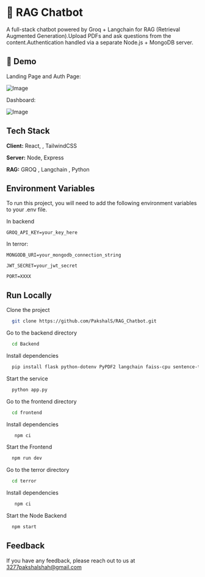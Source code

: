 
# 💬 RAG Chatbot

A full-stack chatbot powered by Groq + Langchain for RAG (Retrieval Augmented Generation).Upload PDFs and ask questions from the content.Authentication handled via a separate Node.js + MongoDB server.

## 🎥 Demo

Landing Page and Auth Page:

![Image](https://github.com/user-attachments/assets/76d37ab9-50e6-41d7-9fe2-8d5a15c9bc4e)

Dashboard:

![Image](https://github.com/user-attachments/assets/02d888f5-b0f0-488b-ba01-11542a026da5)

## Tech Stack

**Client:** React, , TailwindCSS

**Server:** Node, Express

**RAG:** GROQ , Langchain , Python 


## Environment Variables 

To run this project, you will need to add the following environment variables to your .env file.

In backend

`GROQ_API_KEY=your_key_here
`

In terror:


`MONGODB_URI=your_mongodb_connection_string
`

`JWT_SECRET=your_jwt_secret
`

`PORT=XXXX
`

## Run Locally

Clone the project

```bash
  git clone https://github.com/PakshalS/RAG_Chatbot.git
```

Go to the backend directory

```bash
  cd Backend
```

Install dependencies

```bash
  pip install flask python-dotenv PyPDF2 langchain faiss-cpu sentence-transformers langchain-groq werkzeug

```

Start the service

```bash
  python app.py
```

Go to the frontend directory

```bash
  cd frontend
```

Install dependencies

```bash
   npm ci
```

Start the Frontend

```bash
  npm run dev
```

Go to the terror directory

```bash
  cd terror
```

Install dependencies

```bash
   npm ci
```

Start the Node Backend

```bash
  npm start
```
## Feedback

If you have any feedback, please reach out to us at 3277pakshalshah@gmail.com

